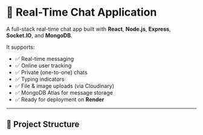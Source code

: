 # 💬 Real-Time Chat Application

A full-stack real-time chat app built with **React**, **Node.js**, **Express**, **Socket.IO**, and **MongoDB**.

It supports:
- ✅ Real-time messaging
- ✅ Online user tracking
- ✅ Private (one-to-one) chats
- ✅ Typing indicators
- ✅ File & image uploads (via Cloudinary)
- ✅ MongoDB Atlas for message storage
- ✅ Ready for deployment on **Render**

---

## 🚀 Project Structure

